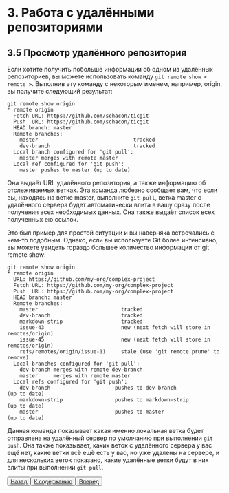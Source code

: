 # 3. Работа с удалёнными репозиториями

## 3.5 Просмотр удалённого репозитория

Если хотите получить побольше информации об одном из удалённых репозиториев, вы можете использовать команду <code>git remote show < remote ></code>. Выполнив эту команду с некоторым именем, например, origin, вы получите следующий результат:

```
git remote show origin
* remote origin
  Fetch URL: https://github.com/schacon/ticgit
  Push  URL: https://github.com/schacon/ticgit
  HEAD branch: master
  Remote branches:
    master                               tracked
    dev-branch                           tracked
  Local branch configured for 'git pull':
    master merges with remote master
  Local ref configured for 'git push':
    master pushes to master (up to date)
```
Она выдаёт URL удалённого репозитория, а также информацию об отслеживаемых ветках. Эта команда любезно сообщает вам, что если вы, находясь на ветке master, выполните <code>git pull</code>, ветка master с удалённого сервера будет автоматически влита в вашу сразу после получения всех необходимых данных. Она также выдаёт список всех полученных ею ссылок.

Это был пример для простой ситуации и вы наверняка встречались с чем-то подобным. Однако, если вы используете Git более интенсивно, вы можете увидеть гораздо большее количество информации от git remote show:

```
git remote show origin
* remote origin
  URL: https://github.com/my-org/complex-project
  Fetch URL: https://github.com/my-org/complex-project
  Push  URL: https://github.com/my-org/complex-project
  HEAD branch: master
  Remote branches:
    master                           tracked
    dev-branch                       tracked
    markdown-strip                   tracked
    issue-43                         new (next fetch will store in remotes/origin)
    issue-45                         new (next fetch will store in remotes/origin)
    refs/remotes/origin/issue-11     stale (use 'git remote prune' to remove)
  Local branches configured for 'git pull':
    dev-branch merges with remote dev-branch
    master     merges with remote master
  Local refs configured for 'git push':
    dev-branch                     pushes to dev-branch                     (up to date)
    markdown-strip                 pushes to markdown-strip                 (up to date)
    master                         pushes to master                         (up to date)
```
Данная команда показывает какая именно локальная ветка будет отправлена на удалённый сервер по умолчанию при выполнении <code>git push</code>. Она также показывает, каких веток с удалённого сервера у вас ещё нет, какие ветки всё ещё есть у вас, но уже удалены на сервере, и для нескольких веток показано, какие удалённые ветки будут в них влиты при выполнении <code>git pull</code>.

<button>[Назад](/3.4.md)</button><button>[К содержанию](/readme.md)</button><button>[Вперед](/3.5.md)</button>